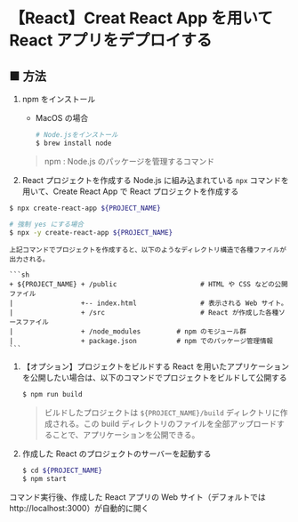 # 【React】Creat React App を用いて React アプリをデプロイする

## ■ 方法

1. npm をインストール
	- MacOS の場合
		```sh
		# Node.jsをインストール
		$ brew install node
		```
	> npm : Node.js のパッケージを管理するコマンド

1. React プロジェクトを作成する
  Node.js に組み込まれている `npx` コマンドを用いて、Create React App で React プロジェクトを作成する
  ```sh
  $ npx create-react-app ${PROJECT_NAME}
  ```
  ```sh
  # 強制 yes にする場合
  $ npx -y create-react-app ${PROJECT_NAME}
  ```

	上記コマンドでプロジェクトを作成すると、以下のようなディレクトリ構造で各種ファイルが出力される。

	```sh
	+ ${PROJECT_NAME} + /public         			# HTML や CSS などの公開ファイル
	|                 +-- index.html    			# 表示される Web サイト。
	|                 + /src            			# React が作成した各種ソースファイル
	|                 + /node_modules         # npm のモジュール群  
	|                 + package.json          # npm でのパッケージ管理情報
	```

1. 【オプション】プロジェクトをビルドする
	React を用いたアプリケーションを公開したい場合は、以下のコマンドでプロジェクトをビルドして公開する
	```sh
	$ npm run build
	```

	> ビルドしたプロジェクトは `${PROJECT_NAME}/build` ディレクトリに作成される。この build ディレクトリのファイルを全部アップロードすることで、アプリケーションを公開できる。

1. 作成した React のプロジェクトのサーバーを起動する
	```sh
	$ cd ${PROJECT_NAME}
	$ npm start
	```

  コマンド実行後、作成した React アプリの Web サイト（デフォルトでは http://localhost:3000）が自動的に開く

<!--
1. デプロイしたアプリの Web サイトにアクセスする
	```sh
	$ open http://localhost:3000
	```
-->
